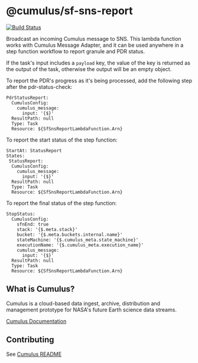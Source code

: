 # @cumulus/sf-sns-report

[![Build Status](https://travis-ci.org/nasa/cumulus.svg?branch=master)](https://travis-ci.org/nasa/cumulus)

Broadcast an incoming Cumulus message to SNS.  This lambda function works with Cumulus Message Adapter, and it can be used anywhere in a step function workflow to report granule and PDR status.

If the task's input includes a `payload` key, the value of the key is returned as the output of the task, otherwise the output will be an empty object.

To report the PDR's progress as it's being processed, add the following step after the pdr-status-check:

    PdrStatusReport:
      CumulusConfig:
        cumulus_message:
          input: '{$}'
      ResultPath: null
      Type: Task
      Resource: ${SfSnsReportLambdaFunction.Arn}

To report the start status of the step function:

    StartAt: StatusReport
    States:
     StatusReport:
      CumulusConfig:
        cumulus_message:
          input: '{$}'
      ResultPath: null
      Type: Task
      Resource: ${SfSnsReportLambdaFunction.Arn}

To report the final status of the step function:

    StopStatus:
      CumulusConfig:
        sfnEnd: true
        stack: '{$.meta.stack}'
        bucket: '{$.meta.buckets.internal.name}'
        stateMachine: '{$.cumulus_meta.state_machine}'
        executionName: '{$.cumulus_meta.execution_name}'
        cumulus_message:
          input: '{$}'
      ResultPath: null
      Type: Task
      Resource: ${SfSnsReportLambdaFunction.Arn}

## What is Cumulus?

Cumulus is a cloud-based data ingest, archive, distribution and management prototype for NASA's future Earth science data streams.

[Cumulus Documentation](https://nasa.github.io/cumulus)

## Contributing

See [Cumulus README](https://github.com/nasa/cumulus/blob/master/README.md#installing-and-deploying)
